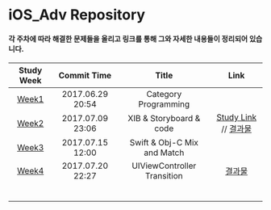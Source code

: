 # iOS_Adv Repository

#### 각 주차에 따라 해결한 문제들을 올리고 링크를 통해 그와 자세한 내용들이 정리되어 있습니다. 


| Study Week |   Commit Time    |        Title         | Link |
| :--------: | :--------------: | :------------------: | :--: |
|  [Week1](https://github.com/Yongjai/iOS_Adv/tree/master/Week1) | 2017.06.29 20:54 | Category Programming |      |
|  [Week2](https://github.com/Yongjai/iOS_Adv/tree/master/Week2) | 2017.07.09 23:06 | XIB & Storyboard & code |   [Study Link](https://github.com/Yongjai/TIL/blob/master/iOS/Objective-C/StoryboardvsNIBsvsCode.md/) // [결과물](https://github.com/Yongjai/iOS_Adv/blob/master/img/Calendar.png)  |
|  [Week3](https://github.com/Yongjai/iOS_Adv/tree/master/Week3) | 2017.07.15 12:00 | Swift & Obj-C Mix and Match |     |
|  [Week4](https://github.com/Yongjai/iOS_Adv/tree/master/Week4) | 2017.07.20 22:27 | UIViewController Transition |  [결과물](https://github.com/Yongjai/iOS_Adv/blob/master/img/Week4demo.gif)   |
|            |                  |                      |      |
|            |                  |                      |      |
|            |                  |                      |      |
|            |                  |                      |      |
|            |                  |                      |      |
|            |                  |                      |      |


